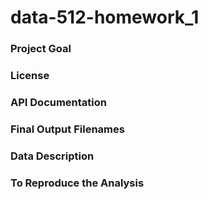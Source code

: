 # data-512-homework_1

### Project Goal


### License


### API Documentation

### Final Output Filenames

###

### Data Description


### To Reproduce the Analysis
